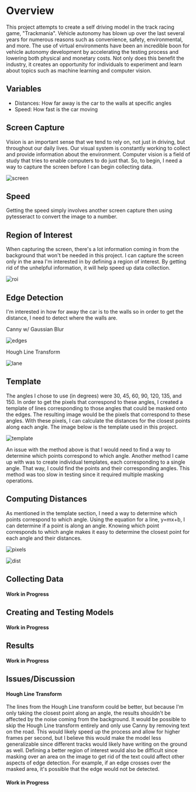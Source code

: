 # Overview

This project attempts to create a self driving model in the track racing game, "Trackmania". Vehicle autonomy has blown up over the last several years for numerous reasons such as convenience, safety, environmental, and more. The use of virtual environments have been an incredible boon for vehicle autonomy development by accelerating the testing process and lowering both physical and monetary costs. Not only does this benefit the industry, it creates an opportunity for individuals to experiment and learn about topics such as machine learning and computer vision.

## Variables
<ul>
  <li>Distances: How far away is the car to the walls at specific angles</li>
  <li>Speed: How fast is the car moving</li>
 </ul>

## Screen Capture

Vision is an important sense that we tend to rely on, not just in driving, but throughout our daily lives. Our visual system is constantly working to collect and provide information about the environment. Computer vision is a field of study that tries to enable computers to do just that. So, to begin, I need a way to capture the screen before I can begin collecting data.

![screen](https://user-images.githubusercontent.com/69861524/166872081-b76797fe-538b-4633-8e99-8470a535d271.jpg)

## Speed

Getting the speed simply involves another screen capture then using pytesseract to convert the image to a number.

## Region of Interest

When capturing the screen, there's a lot information coming in from the background that won't be needed in this project. I can capture the screen only in the area I'm interested in by defining a region of interest. By getting rid of the unhelpful information, it will help speed up data collection.

![roi](https://user-images.githubusercontent.com/69861524/166872097-fbc1905e-fa95-4e52-ab85-3c30e5db15d0.jpg)

## Edge Detection

I'm interested in how for away the car is to the walls so in order to get the distance, I need to detect where the walls are.

Canny w/ Gaussian Blur

![edges](https://user-images.githubusercontent.com/69861524/166867758-c27b215f-5376-42c9-b3ec-3c0a5bb06a17.jpg)

Hough Line Transform 

![lane](https://user-images.githubusercontent.com/69861524/166867765-03af7614-7c8f-4587-813b-f314e87261ec.jpg)

## Template

The angles I chose to use (in degrees) were 30, 45, 60, 90, 120, 135, and 150. In order to get the pixels that correspond to these angles, I created a template of lines corresponding to those angles that could be masked onto the edges. The resulting image would be the pixels that correspond to these angles. With these pixels, I can calculate the distances for the closest points along each angle. The image below is the template used in this project.

![template](https://user-images.githubusercontent.com/69861524/166853656-3ef664b1-1c96-4dca-b68d-29fa1a09b9b2.jpg)

An issue with the method above is that I would need to find a way to determine which points correspond to which angle. Another method I came up with was to create individual templates, each corresponding to a single angle. That way, I could find the points and their corresponding angles. This method was too slow in testing since it required multiple masking operations.

## Computing Distances

As mentioned in the template section, I need a way to determine which points correspond to which angle. Using the equation for a line, y=mx+b, I can determine if a point is along an angle. Knowing which point corresponds to which angle makes it easy to determine the closest point for each angle and their distances.

![pixels](https://user-images.githubusercontent.com/69861524/166868477-d427646d-c530-45e6-901e-ada3c3ef46e0.jpg)

![dist](https://user-images.githubusercontent.com/69861524/166868488-2f7e2499-33f9-47b5-8b98-458e33a504e9.jpg)

## Collecting Data

#### Work in Progress

## Creating and Testing Models

#### Work in Progress

## Results

#### Work in Progress

## Issues/Discussion

#### Hough Line Transform 

The lines from the Hough Line transform could be better, but because I'm only taking the closest point along an angle, the results shouldn't be affected by the noise coming from the background. It would be possible to skip the Hough Line transform entirely and only use Canny by removing text on the road. This would likely speed up the process and allow for higher frames per second, but I believe this would make the model less generalizable since different tracks would likely have writing on the ground as well. Defining a better region of interest would also be difficult since masking over an area on the image to get rid of the text could affect other aspects of edge detection. For example, if an edge crosses over the masked area, it's possible that the edge would not be detected.

#### Work in Progress
